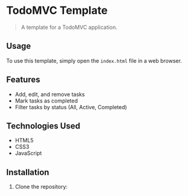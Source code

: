 # TodoMVC Template

> A template for a TodoMVC application.

## Usage

To use this template, simply open the `index.html` file in a web browser.

## Features

- Add, edit, and remove tasks
- Mark tasks as completed
- Filter tasks by status (All, Active, Completed)

## Technologies Used

- HTML5
- CSS3
- JavaScript

## Installation

1. Clone the repository:
